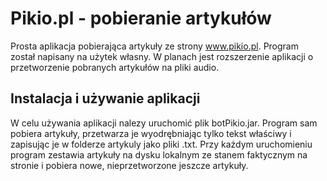 # Pikio.pl - pobieranie artykułów

Prosta aplikacja pobierająca artykuły ze strony www.pikio.pl. Program został napisany na użytek własny. W planach jest rozszerzenie aplikacji o przetworzenie pobranych artykułów na pliki audio. 

## Instalacja i używanie aplikacji

W celu używania aplikacji nalezy uruchomić plik botPikio.jar. Program sam pobiera artykuły, przetwarza je wyodrębniając tylko tekst właściwy i zapisując je w folderze artykuly jako pliki .txt. Przy każdym uruchomieniu program zestawia artykuły na dysku lokalnym ze stanem faktycznym na stronie i pobiera nowe, nieprzetworzone jeszcze artykuły.